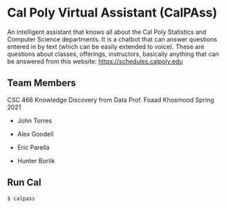 # Cal Poly Virtual Assistant (CalPAss)

An intelligent assistant that knows all about the Cal Poly Statistics and 
Computer Science departments. It is a chatbot that can answer questions entered 
in by text (which can be easily extended to voice). These are questions about 
classes, offerings, instructors, basically anything that can be answered from 
this website: https://schedules.calpoly.edu

## Team Members

CSC 466 Knowledge Discovery from Data 
Prof. Foaad Khosmood
Spring 2021

- John Torres

- Alex Goodell

- Eric Parella
    
- Hunter Borlik

## Run Cal

`$ calpass`

